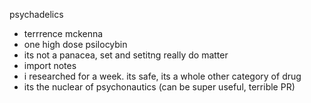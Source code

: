 psychadelics
- terrrence mckenna
- one high dose psilocybin
- its not a panacea, set and setitng really do matter
- import notes
- i researched for a week. its safe, its a whole other category of drug
- its the nuclear of psychonautics (can be super useful, terrible PR)

